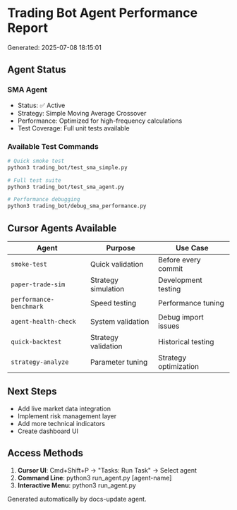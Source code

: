 # Trading Bot Agent Performance Report

Generated: 2025-07-08 18:15:01

## Agent Status

### SMA Agent
- Status: ✅ Active
- Strategy: Simple Moving Average Crossover
- Performance: Optimized for high-frequency calculations
- Test Coverage: Full unit tests available

### Available Test Commands
```bash
# Quick smoke test
python3 trading_bot/test_sma_simple.py

# Full test suite  
python3 trading_bot/test_sma_agent.py

# Performance debugging
python3 trading_bot/debug_sma_performance.py
```

## Cursor Agents Available

| Agent | Purpose | Use Case |
|-------|---------|----------|
| `smoke-test` | Quick validation | Before every commit |
| `paper-trade-sim` | Strategy simulation | Development testing |
| `performance-benchmark` | Speed testing | Performance tuning |
| `agent-health-check` | System validation | Debug import issues |
| `quick-backtest` | Strategy validation | Historical testing |
| `strategy-analyze` | Parameter tuning | Strategy optimization |

## Next Steps
- Add live market data integration
- Implement risk management layer
- Add more technical indicators
- Create dashboard UI

## Access Methods
1. **Cursor UI**: Cmd+Shift+P → "Tasks: Run Task" → Select agent
2. **Command Line**: python3 run_agent.py [agent-name]
3. **Interactive Menu**: python3 run_agent.py

Generated automatically by docs-update agent.
